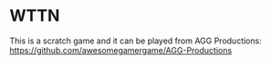 # WTTN

This is a scratch game and it can be played from AGG Productions: https://github.com/awesomegamergame/AGG-Productions
